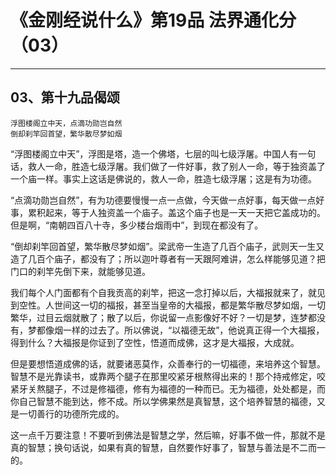 # 《金刚经说什么》第19品 法界通化分（03）

------

## 03、第十九品偈颂

```
浮图楼阁立中天，点滴功勋岂自然
倒却刹竿回首望，繁华散尽梦如烟
```

“浮图楼阁立中天”，浮图是塔，造一个佛塔，七层的叫七级浮屠。中国人有一句话，救人一命，胜造七级浮屠。我们做了一件好事，救了别人一命，等于独资盖了一个庙一样。事实上这话是佛说的，救人一命，胜造七级浮屠；这是有为功德。

“点滴功勋岂自然”，有为功德要慢慢一点一点做，今天做一点好事，每天做一点好事，累积起来，等于人独资盖一个庙子。盖这个庙子也是一天一天把它盖成功的。但是啊，“南朝四百八十寺，多少楼台烟雨中”，到现在都没有了。

“倒却刹竿回首望，繁华散尽梦如烟”。梁武帝一生造了几百个庙子，武则天一生又造了几百个庙子，都没有了；所以迦叶尊者有一天跟阿难讲，怎么样能够见道？把门口的刹竿先倒下来，就能够见道。

我们每个人门面都有个自我贡高的刹竿，把这一念打掉以后，大福报就来了，就见到空性。人世间这一切的福报，甚至当皇帝的大福报，都是繁华散尽梦如烟，一切繁华，过目云烟就散了；散了以后，你说留一点影像好不好？一切是梦，连梦都没有，梦都像烟一样的过去了。所以佛说，“以福德无故”，他说真正得一个大福报，得到什么？大福报是你证到了空性，悟道而成佛，这才是大福报，大成就。

但是要想悟道成佛的话，就要诸恶莫作，众善奉行的一切福德，来培养这个智慧。智慧不是光靠读书，或靠两个腿子在那里咬紧牙根熬得出来的！那个持戒修定，咬紧牙关熬腿子，不过是修福德，修有为福德的一种而已。无为福德，处处都是，而你自己智慧不能到达，修不成。所以学佛果然是真智慧，这个培养智慧的福德，又是一切善行的功德所完成的。

这一点千万要注意！不要听到佛法是智慧之学，然后嘛，好事不做一件，那就不是真的智慧；换句话说，如果有真的智慧，自然要作好事了，智慧与善法是不二而一的。

